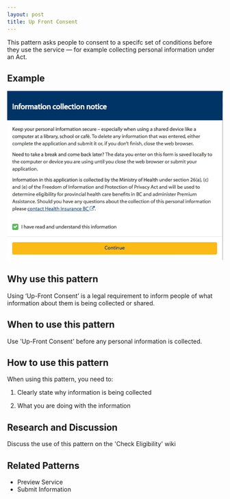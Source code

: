```yaml
---
layout: post
title: Up Front Consent
---
```

This pattern asks people to consent to a specifc set of conditions before they use the service — for example collecting personal information under an Act.

## Example

![Consent](/images/information-notice.jpeg)

## Why use this pattern

Using ‘Up-Front Consent’ is a legal requirement to inform people of what information about them is being collected or shared.

## When to use this pattern

Use 'Up-Front Consent' before any personal information is collected.


## How to use this pattern

When using this pattern, you need to:

1. Clearly state why information is being collected

2. What you are doing with the information

## Research and Discussion

Discuss the use of this pattern on the 'Check Eligibility' wiki

## Related Patterns

* Preview Service
* Submit Information

